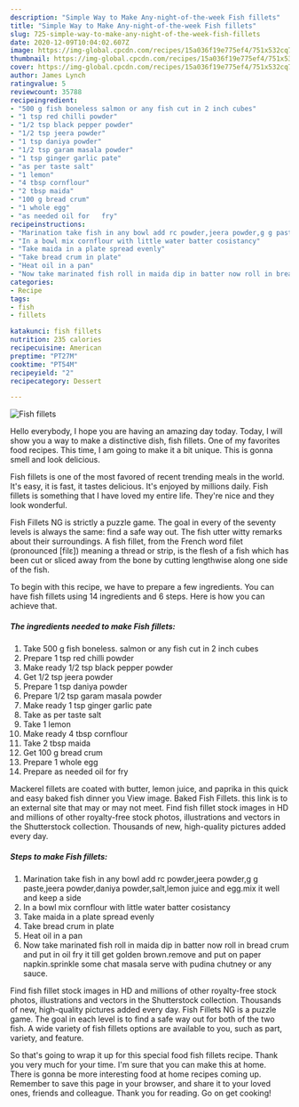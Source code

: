 ```yaml
---
description: "Simple Way to Make Any-night-of-the-week Fish fillets"
title: "Simple Way to Make Any-night-of-the-week Fish fillets"
slug: 725-simple-way-to-make-any-night-of-the-week-fish-fillets
date: 2020-12-09T10:04:02.607Z
image: https://img-global.cpcdn.com/recipes/15a036f19e775ef4/751x532cq70/fish-fillets-recipe-main-photo.jpg
thumbnail: https://img-global.cpcdn.com/recipes/15a036f19e775ef4/751x532cq70/fish-fillets-recipe-main-photo.jpg
cover: https://img-global.cpcdn.com/recipes/15a036f19e775ef4/751x532cq70/fish-fillets-recipe-main-photo.jpg
author: James Lynch
ratingvalue: 5
reviewcount: 35788
recipeingredient:
- "500 g fish boneless salmon or any fish cut in 2 inch cubes"
- "1 tsp red chilli powder"
- "1/2 tsp black pepper powder"
- "1/2 tsp jeera powder"
- "1 tsp daniya powder"
- "1/2 tsp garam masala powder"
- "1 tsp ginger garlic pate"
- "as per taste salt"
- "1 lemon"
- "4 tbsp cornflour"
- "2 tbsp maida"
- "100 g bread crum"
- "1 whole egg"
- "as needed oil for   fry"
recipeinstructions:
- "Marination take fish in any bowl add rc powder,jeera powder,g g paste,jeera powder,daniya powder,salt,lemon juice and egg.mix it well and keep a side"
- "In a bowl mix cornflour with little water batter cosistancy"
- "Take maida in a plate spread evenly"
- "Take bread crum in plate"
- "Heat oil in a pan"
- "Now take marinated fish roll in maida dip in batter now roll in bread crum and put in oil fry it till get golden brown.remove and put on paper napkin.sprinkle some chat masala serve with pudina chutney or any sauce."
categories:
- Recipe
tags:
- fish
- fillets

katakunci: fish fillets 
nutrition: 235 calories
recipecuisine: American
preptime: "PT27M"
cooktime: "PT54M"
recipeyield: "2"
recipecategory: Dessert

---
```



![Fish fillets](https://img-global.cpcdn.com/recipes/15a036f19e775ef4/751x532cq70/fish-fillets-recipe-main-photo.jpg)

Hello everybody, I hope you are having an amazing day today. Today, I will show you a way to make a distinctive dish, fish fillets. One of my favorites food recipes. This time, I am going to make it a bit unique. This is gonna smell and look delicious.

Fish fillets is one of the most favored of recent trending meals in the world. It's easy, it is fast, it tastes delicious. It's enjoyed by millions daily. Fish fillets is something that I have loved my entire life. They're nice and they look wonderful.

Fish Fillets NG is strictly a puzzle game. The goal in every of the seventy levels is always the same: find a safe way out. The fish utter witty remarks about their surroundings. A fish fillet, from the French word filet (pronounced [filɛ]) meaning a thread or strip, is the flesh of a fish which has been cut or sliced away from the bone by cutting lengthwise along one side of the fish.


To begin with this recipe, we have to prepare a few ingredients. You can have fish fillets using 14 ingredients and 6 steps. Here is how you can achieve that.

<!--inarticleads1-->

##### The ingredients needed to make Fish fillets:

1. Take 500 g fish boneless. salmon or any fish cut in 2 inch cubes
1. Prepare 1 tsp red chilli powder
1. Make ready 1/2 tsp black pepper powder
1. Get 1/2 tsp jeera powder
1. Prepare 1 tsp daniya powder
1. Prepare 1/2 tsp garam masala powder
1. Make ready 1 tsp ginger garlic pate
1. Take as per taste salt
1. Take 1 lemon
1. Make ready 4 tbsp cornflour
1. Take 2 tbsp maida
1. Get 100 g bread crum
1. Prepare 1 whole egg
1. Prepare as needed oil for   fry


Mackerel fillets are coated with butter, lemon juice, and paprika in this quick and easy baked fish dinner you View image. Baked Fish Fillets. this link is to an external site that may or may not meet. Find fish fillet stock images in HD and millions of other royalty-free stock photos, illustrations and vectors in the Shutterstock collection. Thousands of new, high-quality pictures added every day. 

<!--inarticleads2-->

##### Steps to make Fish fillets:

1. Marination take fish in any bowl add rc powder,jeera powder,g g paste,jeera powder,daniya powder,salt,lemon juice and egg.mix it well and keep a side
1. In a bowl mix cornflour with little water batter cosistancy
1. Take maida in a plate spread evenly
1. Take bread crum in plate
1. Heat oil in a pan
1. Now take marinated fish roll in maida dip in batter now roll in bread crum and put in oil fry it till get golden brown.remove and put on paper napkin.sprinkle some chat masala serve with pudina chutney or any sauce.


Find fish fillet stock images in HD and millions of other royalty-free stock photos, illustrations and vectors in the Shutterstock collection. Thousands of new, high-quality pictures added every day. Fish Fillets NG is a puzzle game. The goal in each level is to find a safe way out for both of the two fish. A wide variety of fish fillets options are available to you, such as part, variety, and feature. 

So that's going to wrap it up for this special food fish fillets recipe. Thank you very much for your time. I'm sure that you can make this at home. There is gonna be more interesting food at home recipes coming up. Remember to save this page in your browser, and share it to your loved ones, friends and colleague. Thank you for reading. Go on get cooking!

